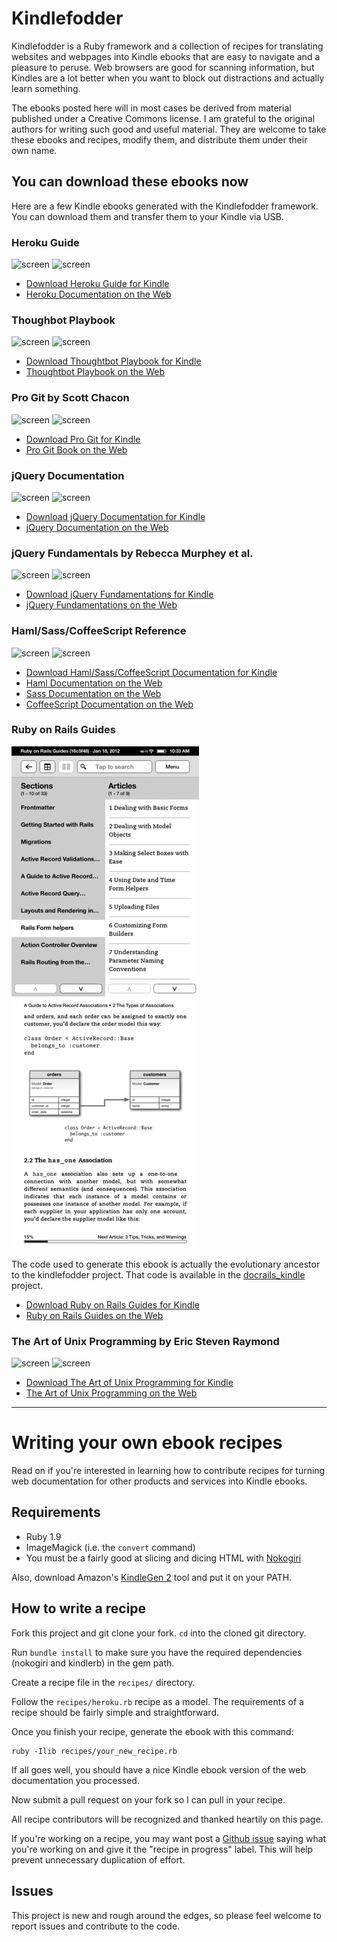 # Kindlefodder 

Kindlefodder is a Ruby framework and a collection of recipes for translating
websites and webpages into Kindle ebooks that are easy to navigate and a
pleasure to peruse. Web browsers are good for scanning information, but Kindles
are a lot better when you want to block out distractions and actually learn
something.

The ebooks posted here will in most cases be derived from material published
under a Creative Commons license.  I am grateful to the original authors
for writing such good and useful material. They are welcome to take these
ebooks and recipes, modify them, and distribute them under their own name. 

## You can download these ebooks now

Here are a few Kindle ebooks generated with the Kindlefodder framework.  You
can download them and transfer them to your Kindle via USB.

### Heroku Guide

![screen](https://github.com/danchoi/kindlefodder/raw/master/screenshots/toc-sm.gif)
![screen](https://github.com/danchoi/kindlefodder/raw/master/screenshots/article-sm.gif)

* [Download Heroku Guide for Kindle][heroku-mobi]
* [Heroku Documentation on the Web][heroku-web]

[heroku-mobi]:https://github.com/downloads/danchoi/kindlefodder/heroku-guide.2012-01-20.mobi
[heroku-web]:http://devcenter.heroku.com/categories/getting-started

### Thoughbot Playbook

![screen](https://github.com/danchoi/kindlefodder/raw/master/screenshots/thoughtbot-toc-sm.gif)
![screen](https://github.com/danchoi/kindlefodder/raw/master/screenshots/thoughtbot-article-sm.gif)

* [Download Thoughtbot Playbook for Kindle][thoughtbot-mobi]
* [Thoughtbot Playbook on the Web][thoughtbot-web]

[thoughtbot-mobi]:https://github.com/downloads/danchoi/kindlefodder/thoughtbot_playbook.2012-01-20.mobi
[thoughtbot-web]:http://playbook.thoughtbot.com/

### Pro Git by Scott Chacon

![screen](https://github.com/danchoi/kindlefodder/raw/master/screenshots/progit-toc-sm.gif)
![screen](https://github.com/danchoi/kindlefodder/raw/master/screenshots/progit-article-sm.gif)

* [Download Pro Git for Kindle][progit-mobi]
* [Pro Git Book on the Web][progit-web]

[progit-mobi]:https://github.com/downloads/danchoi/kindlefodder/pro_git.2012-01-21.mobi
[progit-web]:http://progit.org/book/

### jQuery Documentation

![screen](https://github.com/danchoi/kindlefodder/raw/master/screenshots/jquery-toc-sm.gif)
![screen](https://github.com/danchoi/kindlefodder/raw/master/screenshots/jquery-article-sm.gif)

* [Download jQuery Documentation for Kindle][jquery-mobi]
* [jQuery Documentation on the Web][jquery-web]

[jquery-mobi]:https://github.com/downloads/danchoi/kindlefodder/jquery.2012-01-21.mobi
[jquery-web]:http://docs.jquery.com/Main_Page

### jQuery Fundamentals by Rebecca Murphey et al.

![screen](https://github.com/danchoi/kindlefodder/raw/master/screenshots/murphey-toc-sm.gif)
![screen](https://github.com/danchoi/kindlefodder/raw/master/screenshots/murphey-article-sm.gif)

* [Download jQuery Fundamentations for Kindle][murphey-mobi]
* [jQuery Fundamentations on the Web][murphey-web]

[murphey-mobi]:https://github.com/downloads/danchoi/kindlefodder/jquery_fundamentals.2012-01-22.mobi
[murphey-web]:http://jqfundamentals.com/

### Haml/Sass/CoffeeScript Reference

![screen](https://github.com/danchoi/kindlefodder/raw/master/screenshots/frontend-toc-sm.gif)
![screen](https://github.com/danchoi/kindlefodder/raw/master/screenshots/frontend-article-sm.gif)

* [Download Haml/Sass/CoffeeScript Documentation for Kindle][frontend-mobi]
* [Haml Documentation on the Web][haml]
* [Sass Documentation on the Web][sass]
* [CoffeeScript Documentation on the Web][coffee]

[frontend-mobi]:https://github.com/downloads/danchoi/kindlefodder/frontend_bundle.2012-01-21.mobi
[haml]:http://haml-lang.com/docs/yardoc/file.HAML_REFERENCE.html
[sass]:http://sass-lang.com/docs/yardoc/file.SASS_REFERENCE.html
[coffee]:http://coffeescript.org/#comparisons

### Ruby on Rails Guides

![screen](https://github.com/danchoi/docrails_kindle/raw/master/images/screen1-sm.gif)
![screen](https://github.com/danchoi/docrails_kindle/raw/master/images/screen2-sm.gif)

The code used to generate this ebook is actually the evolutionary ancestor to
the kindlefodder project. That code is available in the
[docrails_kindle][docrails_kindle] project.

* [Download Ruby on Rails Guides for Kindle][railsguides-mobi]
* [Ruby on Rails Guides on the Web][railsguides-web]

[railsguides-mobi]:https://github.com/downloads/danchoi/kindlefodder/rails-guide.2012-01-18.mobi
[railsguides-web]:http://guides.rubyonrails.org/
[docrails_kindle]:https://github.com/danchoi/docrails_kindle

### The Art of Unix Programming by Eric Steven Raymond

![screen](https://github.com/danchoi/kindlefodder/raw/master/screenshots/unix-toc-sm.gif)
![screen](https://github.com/danchoi/kindlefodder/raw/master/screenshots/unix-article-sm.gif)

* [Download The Art of Unix Programming for Kindle][unix-mobi]
* [The Art of Unix Programming on the Web][unix-web]

[unix-mobi]:https://github.com/downloads/danchoi/kindlefodder/unix.2012-01-22.mobi
[unix-web]:http://www.faqs.org/docs/artu/index.html


* * *

# Writing your own ebook recipes

Read on if you're interested in learning how to contribute recipes for turning
web documentation for other products and services into Kindle ebooks.

## Requirements

* Ruby 1.9
* ImageMagick (i.e. the `convert` command)
* You must be a fairly good at slicing and dicing HTML with [Nokogiri][nokogiri] 

[nokogiri]:http://nokogiri.org/

Also, download Amazon's [KindleGen 2][kindlegen] tool and put it on your PATH.

[kindlegen]:http://www.amazon.com/gp/feature.html?ie=UTF8&docId=1000234621

## How to write a recipe

Fork this project and git clone your fork. `cd` into the cloned git
directory.

Run `bundle install` to make sure you have the required dependencies
(nokogiri and kindlerb) in the gem path.

Create a recipe file in the `recipes/` directory.

Follow the `recipes/heroku.rb` recipe as a model. The requirements of a recipe
should be fairly simple and straightforward.

Once you finish your recipe, generate the ebook with this command:

    ruby -Ilib recipes/your_new_recipe.rb

If all goes well, you should have a nice Kindle ebook version of the web
documentation you processed.

Now submit a pull request on your fork so I can pull in your recipe.

All recipe contributors will be recognized and thanked heartily on this page.

If you're working on a recipe, you may want post a [Github issue][issues]
saying what you're working on and give it the "recipe in progress"
label. This will help prevent unnecessary duplication of effort.

[issues]:https://github.com/danchoi/kindlefodder/issues


## Issues

This project is new and rough around the edges, so please feel welcome to
report issues and contribute to the code. 

